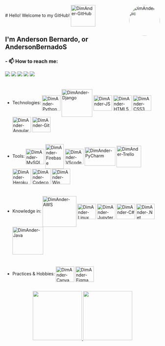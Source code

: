 <img align="right" alt="DimAnder-pic" height="100" style="border-radius:50px;" src="[https://cdn.discordapp.com/attachments/910653313253515276/910653434808660038/Dollify-1f45b8c2-9fc4-42c7-ac81-8baa0616d8c3-1.png?ex=66a76ad9&is=66a61959&hm=b1006dd6f46354a1946dc9344014ccb562bbd1dd70083c27bc036ea392b1057e&](https://cdn.discordapp.com/attachments/910653313253515276/910653434808660038/Dollify-1f45b8c2-9fc4-42c7-ac81-8baa0616d8c3-1.png?ex=66cda659&is=66cc54d9&hm=6b91812060bc250507450a112c9202af57c5f6bb490d93395a0d0b74e2bbbcff&)">

<div>
# Hello! Welcome to my GitHub! <img align="center" alt="DimAnder-GitHub" height="70" width="80" src="https://cdn.jsdelivr.net/gh/devicons/devicon/icons/github/github-original.svg"/> 

## I'm Anderson Bernardo, or AndersonBernadoS <div>

### - 📫 How to reach me: <div> 
  <a href = "mailto:anderson.dim.abs@gmail.com"><img src="https://img.shields.io/badge/Gmail-D14836?style=for-the-badge&logo=gmail&logoColor=white" target="_blank"></a>
  <a href="https://www.linkedin.com/in/devandersonbsilva/" target="_blank"><img src="https://img.shields.io/badge/-LinkedIn-%230077B5?style=for-the-badge&logo=linkedin&logoColor=white" target="_blank"></a>
   <a href="https://www.instagram.com/andersonbernardo.ab/" target="_blank"><img src="https://img.shields.io/badge/-Instagram-%23E4405F?style=for-the-badge&logo=instagram&logoColor=white" target="_blank"></a>
   <a href="https://api.whatsapp.com/send?phone=5537999416931" target="_blank"><img src="https://img.shields.io/badge/WhatsApp-25D366?style=for-the-badge&logo=whatsapp&logoColor=white" target="_blank"></a>
  <a href="https://t.me/DimAnder360" target="_blank"><img src="https://img.shields.io/badge/Telegram-2CA5E0?style=for-the-badge&logo=telegram&logoColor=white" target="_blank"></a>
</div>
  

#
- Technologies: 
  <img align="center" alt="DimAnder-Python" height="50" width="60" src="https://cdn.jsdelivr.net/gh/devicons/devicon/icons/python/python-original.svg" /> 
  <img align="center" alt="DimAnder-Django" height="90" width="100" src="https://cdn.jsdelivr.net/gh/devicons/devicon/icons/django/django-plain-wordmark.svg" /> 
  <img align="center" alt="DimAnder-JS" height="50" width="60" src="https://cdn.jsdelivr.net/gh/devicons/devicon/icons/javascript/javascript-original.svg" />
  <img align="center" alt="DimAnder-HTML5" height="50" width="60" src="https://cdn.jsdelivr.net/gh/devicons/devicon/icons/html5/html5-original.svg" />
  <img align="center" alt="DimAnder-CSS3" height="50" width="60" src="https://cdn.jsdelivr.net/gh/devicons/devicon/icons/css3/css3-original.svg" />
  <img align="center" alt="DimAnder-AngularJS" height="50" width="60" src="https://cdn.jsdelivr.net/gh/devicons/devicon/icons/angularjs/angularjs-original.svg" />
  <img align="center" alt="DimAnder-Git" height="50" width="60" src="https://cdn.jsdelivr.net/gh/devicons/devicon/icons/git/git-original.svg" />        
#
- Tools:
  <img align="center" alt="DimAnder-MySQL" height="50" width="60" src="https://cdn.jsdelivr.net/gh/devicons/devicon/icons/mysql/mysql-original-wordmark.svg" />
  <img align="center" alt="DimAnder-Firebase" height="80" width="60" src="https://cdn.jsdelivr.net/gh/devicons/devicon@latest/icons/firebase/firebase-original-wordmark.svg" />
  <img align="center" alt="DimAnder-VScode" height="50" width="60" src="https://cdn.jsdelivr.net/gh/devicons/devicon/icons/vscode/vscode-original-wordmark.svg" />
  <img align="center" alt="DimAnder-PyCharm" height="60" width="100" src="https://cdn.jsdelivr.net/gh/devicons/devicon@latest/icons/pycharm/pycharm-original.svg" />
  <img align="center" alt="DimAnder-Trello" height="70" width="80" src="https://cdn.jsdelivr.net/gh/devicons/devicon/icons/trello/trello-plain-wordmark.svg" />
  <img align="center" alt="DimAnder-Heroku" height="50" width="60" src="https://cdn.jsdelivr.net/gh/devicons/devicon/icons/heroku/heroku-plain-wordmark.svg" />
  <img align="center" alt="DimAnder-Codecov" height="50" width="60" src="https://cdn.jsdelivr.net/gh/devicons/devicon/icons/codecov/codecov-plain.svg" />
  <img align="center" alt="DimAnder-Win" height="50" width="60" src="https://cdn.jsdelivr.net/gh/devicons/devicon/icons/windows8/windows8-original.svg" />
#
- Knowledge in:
  <img align="center" alt="DimAnder-AWS" height="100" width="110" src="https://cdn.jsdelivr.net/gh/devicons/devicon/icons/amazonwebservices/amazonwebservices-plain-wordmark.svg" />
  <img align="center" alt="DimAnder-Linux" height="50" width="60" src="https://cdn.jsdelivr.net/gh/devicons/devicon/icons/linux/linux-original.svg" />
  <img align="center" alt="DimAnder-Jupyter" height="50" width="60" src="https://cdn.jsdelivr.net/gh/devicons/devicon/icons/jupyter/jupyter-original-wordmark.svg" />
  <img align="center" alt="DimAnder-C#" height="50" width="60" src="https://cdn.jsdelivr.net/gh/devicons/devicon/icons/csharp/csharp-original.svg" />
  <img align="center" alt="DimAnder-.Net" height="50" width="60" src="https://cdn.jsdelivr.net/gh/devicons/devicon/icons/dot-net/dot-net-plain-wordmark.svg" />
  <img align="center" alt="DimAnder-Java" height="90" width="100" src="https://cdn.jsdelivr.net/gh/devicons/devicon/icons/java/java-original-wordmark.svg" />
#
- Practices & Hobbies: 
  <img align="center" alt="DimAnder-Canva" height="50" width="60" src="https://cdn.jsdelivr.net/gh/devicons/devicon/icons/canva/canva-original.svg" />
  <img align="center" alt="DimAnder-Figma" height="50" width="60" src="https://cdn.jsdelivr.net/gh/devicons/devicon/icons/figma/figma-original.svg" />
##

<div align="center">
  <a href="https://github.com/AndersonBernadoS">
  <img height="160em" src="https://github-readme-stats.vercel.app/api?username=AndersonBernardoS&show_icons=true&theme=tokyonight&include_all_commits=true&count_private=true"/>
  <img height="160em" src="https://github-readme-stats.vercel.app/api/top-langs/?username=AndersonBernardoS&layout=compact&langs_count=7&theme=tokyonight"/>
</div>
